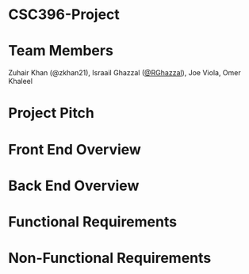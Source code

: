 # CSC396-Project
# Team Members
Zuhair Khan (@zkhan21), Israail Ghazzal ([@RGhazzal](https://github.com/RGhazzal)), Joe Viola, Omer Khaleel
# Project Pitch
# Front End Overview
# Back End Overview
# Functional Requirements
# Non-Functional Requirements
